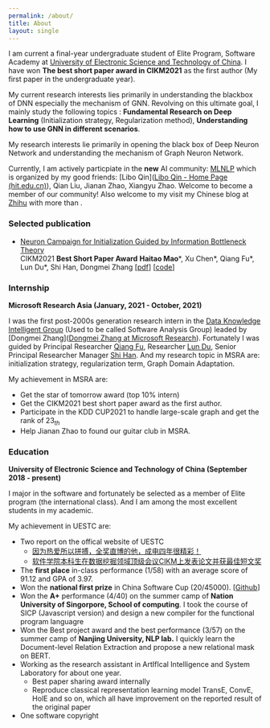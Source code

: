 ```yaml
---
permalink: /about/
title: About
layout: single
---
```

I am current a final-year undergraduate student of Elite Program, Software Academy at [University of Electronic Science and Technology of China](https://en.uestc.edu.cn/).  I have won **The best short paper award in CIKM2021** as the first author (My first paper in the undergraduate year). 

My current research interests lies primarily in understanding the blackbox of DNN especially the mechanism of GNN. Revolving on this ultimate goal, I mainly study the following topics : **Fundamental Research on Deep Learning** (Initialization strategy, Regularization method), **Understanding how to use GNN in different scenarios**. 

My research interests lie primarily in opening the black box of Deep Neuron Network and understanding the mechanism of Graph Neuron Network.

Currently, I am actively particpiate in the **new** AI community: [MLNLP](https://mp.weixin.qq.com/s/IUjQIVCSKexVKuV_jz5SRg) which is organized by my good friends: [Libo Qin]([Libo Qin - Home Page (hit.edu.cn)](http://ir.hit.edu.cn/~lbqin/)), Qian Liu, Jianan Zhao, Xiangyu Zhao. Welcome to become a member of our community! Also welcome to my visit my Chinese blog at [Zhihu](https://huanhuqueyue.github.io/MyBlog/[https://scholar.google.com/citations?user=3XUANDAAAAAJ&hl=en&oi=ao) with more than . 



### Selected publication

- [Neuron Campaign for Initialization Guided by Information Bottleneck Theory](https://dl.acm.org/doi/abs/10.1145/3459637.3482153)  
  CIKM2021 **Best Short Paper Award** 
  **Haitao Mao***, Xu Chen\*, Qiang Fu\*, Lun Du\*, Shi Han, Dongmei Zhang
  [[pdf](https://arxiv.org/pdf/2108.06530.pdf)] [[code](https://github.com/huanhuqueyue/CIKM-IBCI)]



### Internship

**Microsoft Research Asia (January, 2021 - October, 2021)**

I was the first post-2000s generation research intern in the [Data Knowledge Intelligent Group](https://www.microsoft.com/en-us/research/group/data-knowledge-intelligence/) (Used to be called Software Analysis Group) leaded by [Dongmei Zhang]([Dongmei Zhang at Microsoft Research](https://www.microsoft.com/en-us/research/people/dongmeiz/)). Fortunately I was guided by Principal Researcher [Qiang Fu](https://scholar.google.com/citations?hl=en&user=bwTLZSIAAAAJ), Researcher [Lun Du](https://scholar.google.com/citations?user=3XUANDAAAAAJ&hl=en&oi=ao), Senior Principal Researcher Manager [Shi Han](https://www.microsoft.com/en-us/research/people/shihan/). And my research topic in MSRA are: initialization strategy, regularization term, Graph Domain Adaptation. 

My achievement in MSRA are:

- Get the star of tomorrow award (top 10% intern)
- Get the CIKM2021 best short paper award as the first author.
- Participate in the KDD CUP2021 to handle large-scale graph and get the rank of $23_{th}$
- Help Jianan Zhao to found our guitar club in MSRA.



### Education

**University of Electronic Science and Technology of China  (September 2018 - present)**

I major in the software and fortunately be selected as a member of Elite program (the international class). And I am among the most excellent students in my academic. 

My achievement in UESTC are:

- Two report on the offical website of UESTC
  - [因为热爱所以拼搏，全奖直博的他，成电四年很精彩！](https://mp.weixin.qq.com/s/CMcPWZ1YTafE8CUQcA619Q) 
  - [软件学院本科生在数据挖掘领域顶级会议CIKM上发表论文并获最佳短文奖](https://news.uestc.edu.cn/?n=UestcNews.Front.DocumentV2.ArticlePage&Id=81841)
- The **first place** in-class performance (1/58) with an average score of 91.12 and GPA of 3.97.
- Won the **national first prize** in China Software Cup (20/45000). [[Github](https://github.com/xiaobao520123/EnterpriseNavigator)]
- Won the **A+** performance (4/40) on the summer camp of **Nation University of Singorpore, School of computing**. 
  I took the course of SICP (Javascript version) and design a new compiler for the functional program languagre 
- Won the Best project award and the best performance (3/57) on the summer camp of **Nanjing University, NLP lab.**
  I quickly learn the Document-level Relation Extraction and propose a new relational mask on BERT.
- Working as the research assistant in ArtIfIcal Intelligence and System Laboratory for about one year.
  - Best paper sharing award internally
  - Reproduce classical representation learning model TransE, ConvE, HolE and so on, which all have improvement on the reported result of the original paper
- One software copyright